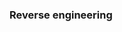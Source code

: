 <!-- TITLE: Accueil-->
<!-- SUBTITLE:Icije stock de la documentation sur différents sujets -->

### Reverse engineering